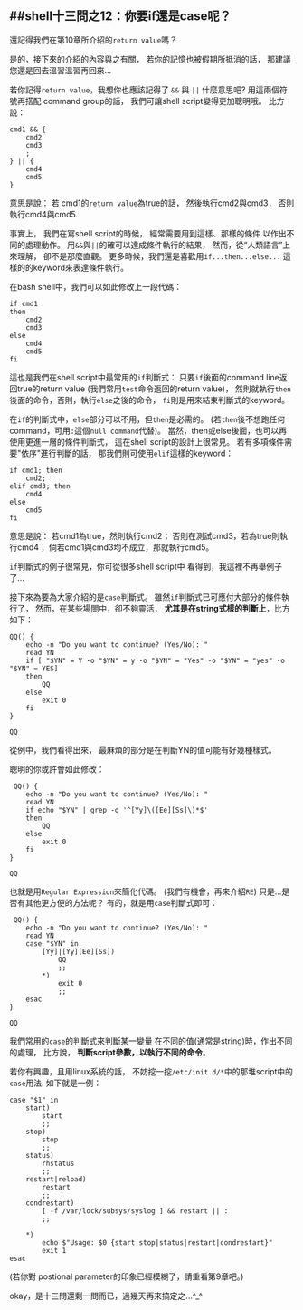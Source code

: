 ##shell十三問之12：你要if還是case呢？
---

還記得我們在第10章所介紹的`return value`嗎？

是的，接下來的介紹的內容與之有關，
若你的記憶也被假期所抵消的話，
那建議您還是回去溫習溫習再回來...

若你記得`return value`，我想你也應該記得了
`&&` 與 `||` 什麼意思吧?
用這兩個符號再搭配 command group的話，
我們可讓shell script變得更加聰明哦。
比方說：
```shell
cmd1 && {
    cmd2
	cmd3
	;
} || {
	cmd4
	cmd5
}
```
意思是說：
若 cmd1的`return value`為true的話，
然後執行cmd2與cmd3，
否則執行cmd4與cmd5.

事實上， 我們在寫shell script的時候，
經常需要用到這樣、那樣的條件
以作出不同的處理動作。
用`&&`與`||`的確可以達成條件執行的結果，
然而，從“人類語言”上來理解，
卻不是那麼直觀。
更多時候，我們還是喜歡用`if...then...else...`
這樣的的keyword來表達條件執行。

在bash shell中，我們可以如此修改上一段代碼：
```shell
if cmd1
then
	cmd2
	cmd3
else
	cmd4
	cmd5
fi
```

這也是我們在shell script中最常用的`if`判斷式：
 只要`if`後面的command line返回true的return value
 (我們常用`test`命令返回的return value)，
 然則就執行`then`後面的命令，否則，執行`else`之後的命令，
 `fi`則是用來結束判斷式的keyword。


 在`if`的判斷式中，`else`部分可以不用，但`then`是必需的。
 (若`then`後不想跑任何command，可用`:`這個`null command`代替)。
 當然，then或else後面，也可以再使用更進一層的條件判斷式，
 這在shell script的設計上很常見。
 若有多項條件需要"依序"進行判斷的話，
 那我們則可使用`elif`這樣的keyword：

```shell
if cmd1; then
    cmd2;
elif cmd3; then
 	cmd4
else
 	cmd5
fi
```
 意思是說：
 	若cmd1為true，然則執行cmd2；
 	否則在測試cmd3，若為true則執行cmd4；
 	倘若cmd1與cmd3均不成立，那就執行cmd5。

 `if`判斷式的例子很常見，你可從很多shell script中
 看得到，我這裡不再舉例子了...

 接下來為要為大家介紹的是`case`判斷式。
 雖然`if`判斷式已可應付大部分的條件執行了，
 然而，在某些場閤中，卻不夠靈活，
 **尤其是在string式樣的判斷上**，比方如下：

```shell
QQ() {
    echo -n "Do you want to continue? (Yes/No): "
 	read YN
 	if [ "$YN" = Y -o "$YN" = y -o "$YN" = "Yes" -o "$YN" = "yes" -o "$YN" = YES]
 	then
 		QQ
 	else
 		exit 0
 	fi
}

QQ
```

從例中，我們看得出來，
最麻煩的部分是在判斷YN的值可能有好幾種樣式。

聰明的你或許會如此修改：
```shell
 QQ() {
 	echo -n "Do you want to continue? (Yes/No): "
 	read YN
 	if echo "$YN" | grep -q '^[Yy]\([Ee][Ss]\)*$'
 	then
 		QQ
 	else
 		exit 0
 	fi
}

QQ
```
也就是用`Regular Expression`來簡化代碼。
(我們有機會，再來介紹`RE`)
只是...是否有其他更方便的方法呢？
有的，就是用`case`判斷式即可：
```shell
 QQ() {
 	echo -n "Do you want to continue? (Yes/No): "
 	read YN
 	case "$YN" in
 		[Yy]|[Yy][Ee][Ss])
 			QQ
 			;;
 		*)
 			exit 0
 			;;
 	esac
}

QQ
```
我們常用的`case`的判斷式來判斷某一變量
在不同的值(通常是string)時，作出不同的處理，
比方說， **判斷script參數，以執行不同的命令**。

若你有興趣，且用linux系統的話，
不妨挖一挖`/etc/init.d/*`中的那堆script中的`case`用法.
如下就是一例：
```shell
case "$1" in
	start)
		start
		;;
	stop)
		stop
		;;
	status)
		rhstatus
		;;
	restart|reload)
		restart
		;;
	condrestart)
		[ -f /var/lock/subsys/syslog ] && restart || :
		;;

	*)
		echo $"Usage: $0 {start|stop|status|restart|condrestart}"
		exit 1
esac
```
(若你對 postional parameter的印象已經模糊了，請重看第9章吧。)

okay，是十三問還剩一問而已，過幾天再來搞定之...^_^
